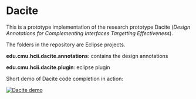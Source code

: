 # Dacite
This is a prototype implementation of the research prototype Dacite (*Design Annotations for Complementing Interfaces Targetting Effectiveness*).

The folders in the repository are Eclipse projects.

**edu.cmu.hcii.dacite.annotations**: contains the design annotations

**edu.cmu.hcii.dacite.plugin**: eclipse plugin



Short demo of Dacite code completion in action:

[![Dacite demo](https://i.ytimg.com/vi/UBM_kiAiHYg/hqdefault.jpg)](https://youtu.be/UBM_kiAiHYg "Dacite demo")

